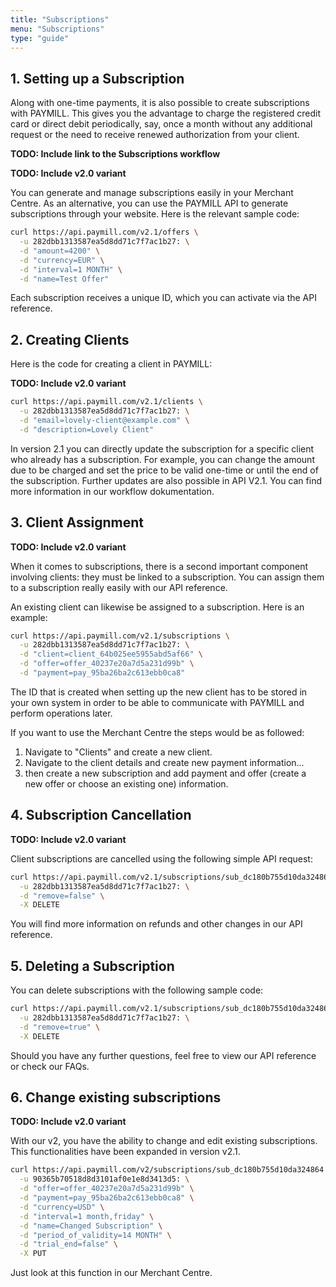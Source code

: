 ```yaml
---
title: "Subscriptions"
menu: "Subscriptions"
type: "guide"
---
```


## 1. Setting up a Subscription

Along with one-time payments, it is also possible to create subscriptions with PAYMILL. This gives you the advantage to charge the registered credit card or direct debit periodically, say, once a month without any additional request or the need to receive renewed authorization from your client.

**TODO: Include link to the Subscriptions workflow**

**TODO: Include v2.0 variant**

You can generate and manage subscriptions easily in your Merchant Centre. As an alternative, you can use the PAYMILL API to generate subscriptions through your website. Here is the relevant sample code:

```bash
curl https://api.paymill.com/v2.1/offers \
  -u 282dbb1313587ea5d8dd71c7f7ac1b27: \
  -d "amount=4200" \
  -d "currency=EUR" \
  -d "interval=1 MONTH" \
  -d "name=Test Offer"
```

Each subscription receives a unique ID, which you can activate via the API reference.

## 2. Creating Clients

Here is the code for creating a client in PAYMILL:

**TODO: Include v2.0 variant**

```bash
curl https://api.paymill.com/v2.1/clients \
  -u 282dbb1313587ea5d8dd71c7f7ac1b27: \
  -d "email=lovely-client@example.com" \
  -d "description=Lovely Client"
```

<p class="important">
In version 2.1 you can directly update the subscription for a specific client who already has a subscription. For example, you can change the amount due to be charged and set the price to be valid one-time or until the end of the subscription. Further updates are also possible in API V2.1. You can find more information in our workflow dokumentation.
</p>

## 3. Client Assignment

**TODO: Include v2.0 variant**

When it comes to subscriptions, there is a second important component involving clients: they must be linked to a subscription. You can assign them to a subscription really easily with our API reference.

An existing client can likewise be assigned to a subscription. Here is an example:

```bash
curl https://api.paymill.com/v2.1/subscriptions \
  -u 282dbb1313587ea5d8dd71c7f7ac1b27: \
  -d "client=client_64b025ee5955abd5af66" \
  -d "offer=offer_40237e20a7d5a231d99b" \
  -d "payment=pay_95ba26ba2c613ebb0ca8"
```

The ID that is created when setting up the new client has to be stored in your own system in order to be able to communicate with PAYMILL and perform operations later.

If you want to use the Merchant Centre the steps would be as followed:

  1. Navigate to "Clients" and create a new client.
  2. Navigate to the client details and create new payment information...
  3. then create a new subscription and add payment and offer (create a new offer or choose an existing one) information.

## 4. Subscription Cancellation

**TODO: Include v2.0 variant**

Client subscriptions are cancelled using the following simple API request:

```bash
curl https://api.paymill.com/v2.1/subscriptions/sub_dc180b755d10da324864 \
  -u 282dbb1313587ea5d8dd71c7f7ac1b27: \
  -d "remove=false" \
  -X DELETE
```

You will find more information on refunds and other changes in our API reference.

## 5. Deleting a Subscription

You can delete subscriptions with the following sample code:

```bash
curl https://api.paymill.com/v2.1/subscriptions/sub_dc180b755d10da324864 \
  -u 282dbb1313587ea5d8dd71c7f7ac1b27: \
  -d "remove=true" \
  -X DELETE
```

Should you have any further questions, feel free to view our API reference or check our FAQs.

## 6. Change existing subscriptions

**TODO: Include v2.0 variant**

With our v2, you have the ability to change and edit existing subscriptions. This functionalities have been expanded in version v2.1.

```bash
curl https://api.paymill.com/v2/subscriptions/sub_dc180b755d10da324864 \
  -u 90365b70518d8d3101af0e1e8d3413d5: \
  -d "offer=offer_40237e20a7d5a231d99b" \
  -d "payment=pay_95ba26ba2c613ebb0ca8" \
  -d "currency=USD" \
  -d "interval=1 month,friday" \
  -d "name=Changed Subscription" \
  -d "period_of_validity=14 MONTH" \
  -d "trial_end=false" \
  -X PUT
```

Just look at this function in our Merchant Centre.
